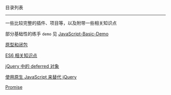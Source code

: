 目录列表

----

一些比较完整的插件、项目等，以及附带一些相关知识点

部分基础性的练手 `demo` 见 [JavaScript-Basic-Demo](https://github.com/hanekaoru/JavaScript-Basic-Demo)


[原型和闭包](https://github.com/hanekaoru/WebLearningNotes/blob/master/js/note/原型和闭包.md)

[ES6 相关知识点](https://github.com/hanekaoru/WebLearningNotes/blob/master/js/note/ES6-point.md)

[jQuery 中的 deferred 对象](https://github.com/hanekaoru/WebLearningNotes/blob/master/js/note/jQuery-deferred.md)

[使用原生 JavaScript 来替代 jQuery](https://github.com/hanekaoru/WebLearningNotes/blob/master/js/note/jQuery-vs-Native.md)

[Promise](https://github.com/hanekaoru/WebLearningNotes/blob/master/js/note/promise.md)


